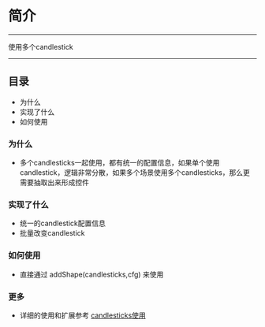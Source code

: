 # 简介

---

使用多个candlestick

---

## 目录

  * 为什么
  * 实现了什么
  * 如何使用

### 为什么

  * 多个candlesticks一起使用，都有统一的配置信息，如果单个使用candlestick，逻辑非常分散，如果多个场景使用多个candlesticks，那么更需要抽取出来形成控件

### 实现了什么

  * 统一的candlestick配置信息
  * 批量改变candlestick

### 如何使用

  * 直接通过 addShape(candlesticks,cfg) 来使用

### 更多

  * 详细的使用和扩展参考 [candlesticks使用](candlesticks.md)

